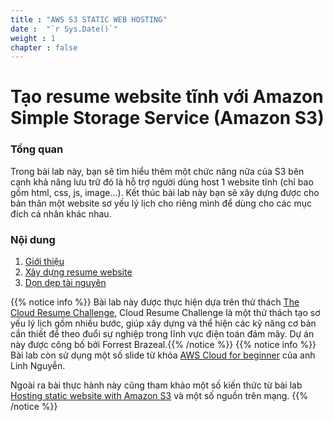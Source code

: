 ```yaml
---
title : "AWS S3 STATIC WEB HOSTING"
date :  "`r Sys.Date()`" 
weight : 1 
chapter : false
---
```

# Tạo resume website tĩnh với Amazon Simple Storage Service (Amazon S3)

### Tổng quan

 Trong bài lab này, bạn sẽ tìm hiểu thêm một chức năng nữa của S3 bên cạnh khả năng lưu trữ đó là hỗ trợ người dùng host 1 website tĩnh (chỉ bao gồm html, css, js, image...). Kết thúc bài lab này bạn sẽ xây dựng được cho bản thân một website sơ yếu lý lịch cho riêng mình để dùng cho các mục đích cá nhân khác nhau.



### Nội dung

 1. [Giới thiệu](1-introduce/)
 2. [Xây dựng resume website](2-Basic/)
 3. [Dọn dẹp tài nguyên](6-cleanup/)

{{% notice info %}}
Bài lab này được thực hiện dựa trên thử thách [The Cloud Resume Challenge](https://cloudresumechallenge.dev/docs/the-challenge/aws/), Cloud Resume Challenge là một thử thách tạo sơ yếu lý lịch gồm nhiều bước, giúp xây dựng và thể hiện các kỹ năng cơ bản cần thiết để theo đuổi sự nghiệp trong lĩnh vực điện toán đám mây. Dự án này được công bố bởi Forrest Brazeal.{{% /notice %}}
{{% notice info %}}
Bài lab còn sử dụng một số slide từ khóa [AWS Cloud for beginner](https://www.udemy.com/course/aws-cloud-for-beginner-vietnamese/) của anh Linh Nguyễn. 

Ngoài ra bài thực hành này cũng tham khảo một số kiến thức từ bài lab [Hosting static website with Amazon S3](https://000057.awsstudygroup.com/vi/) và một số nguồn trên mạng.
{{% /notice %}}


